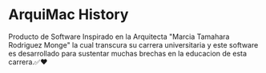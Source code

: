 # ArquiMac History
Producto de Software Inspirado en la Arquitecta "Marcia Tamahara Rodriguez Monge" la cual transcura su carrera universitaria y este software es desarrollado para sustentar muchas brechas en la educacion de esta carrera.✅❤️
